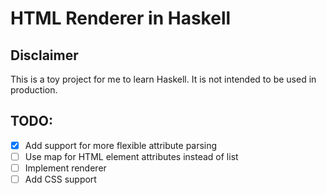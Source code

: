 # HTML Renderer in Haskell

## Disclaimer
This is a toy project for me to learn Haskell. It is not intended to be used in production.

## TODO:
- [x] Add support for more flexible attribute parsing
- [ ] Use map for HTML element attributes instead of list
- [ ] Implement renderer
- [ ] Add CSS support
